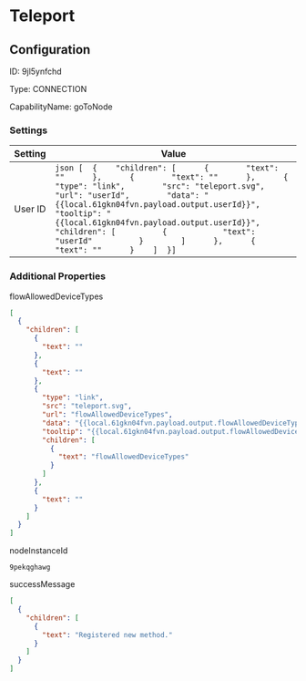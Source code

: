 # Teleport
## Configuration
ID:  9jl5ynfchd

Type: CONNECTION 

CapabilityName: goToNode

### Settings
| Setting | Value  |
| :------------------------ | ---------------------------------------- |
| User ID |```json [  {    "children": [      {        "text": ""      },      {        "text": ""      },      {        "type": "link",        "src": "teleport.svg",        "url": "userId",        "data": "{{local.61gkn04fvn.payload.output.userId}}",        "tooltip": "{{local.61gkn04fvn.payload.output.userId}}",        "children": [          {            "text": "userId"          }        ]      },      {        "text": ""      }    ]  }] ```| 






### Additional Properties
flowAllowedDeviceTypes
```json 
[
  {
    "children": [
      {
        "text": ""
      },
      {
        "text": ""
      },
      {
        "type": "link",
        "src": "teleport.svg",
        "url": "flowAllowedDeviceTypes",
        "data": "{{local.61gkn04fvn.payload.output.flowAllowedDeviceTypes}}",
        "tooltip": "{{local.61gkn04fvn.payload.output.flowAllowedDeviceTypes}}",
        "children": [
          {
            "text": "flowAllowedDeviceTypes"
          }
        ]
      },
      {
        "text": ""
      }
    ]
  }
]
```


nodeInstanceId
```string 
9pekqghawg
```


successMessage
```json 
[
  {
    "children": [
      {
        "text": "Registered new method."
      }
    ]
  }
]
```





